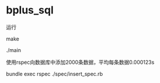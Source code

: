# bplus_sql
运行

make

./main

使用rspec向数据库中添加2000条数据，平均每条数据0.000123s

bundle exec rspec ./spec/insert_spec.rb

